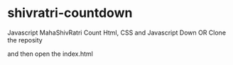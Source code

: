# shivratri-countdown
Javascript MahaShivRatri Count Html, CSS and Javascript
Down OR Clone the reposity

and then open the index.html 
